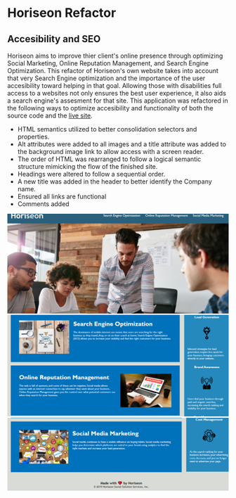 # Horiseon Refactor

## Accesibility and SEO

Horiseon aims to improve thier client's online presence through optimizing Social Marketing, Online Reputation Management, and Search Engine Optimization.  This refactor of Horiseon's own website takes into account that very Search Engine optimization and the importance of the user accesibility toward helping in that goal.  Allowing those with disabilities full access to a websites not only ensures the best user experience, it also aids a search engine's assesment for that site.  This application was refactored in the following ways to optimize accesibility and functionality of both the source code and the [live site](https://kellyjohnson364.github.io/horiseon-refactor/). 

* HTML semantics utilized to better consolidation selectors and properties.
* Alt attributes were added to all images and a title attribute was added to the background image link to allow access with a screen reader.
* The order of HTML was rearranged to follow a logical semantic structure mimicking the flow of the finished site. 
* Headings were altered to follow a sequential order.
* A new title was added in the header to better identify the Company name.
* Ensured all links are functional
* Comments added 


![Screenshot 1 of site](screenshot-1.png)
![Screenshot 2 of site](screenshot-2.png)
![Screenshot 3 of site](screenshot-3.png)